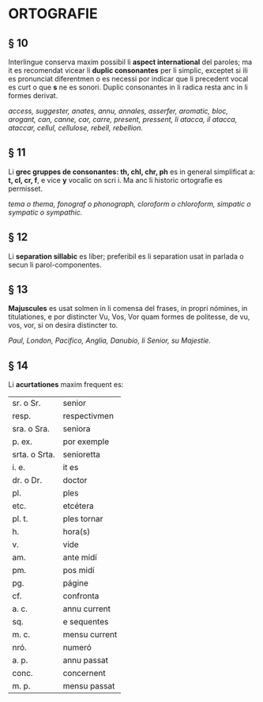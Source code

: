 # ORTOGRAFIE

## § 10

Interlingue conserva maxim possibil li **aspect international** del paroles; ma it es recomendat vicear li **duplic consonantes** per li simplic, exceptet si ili es pronunciat diferentmen o es necessi por indicar que li precedent vocal es curt o que **s** ne es sonori. Duplic consonantes in li radica resta anc in li formes derivat.

_access, suggester, anates, annu, annales, asserfer, aromatic, bloc, arogant, can, canne, car, carre, present, pressent, li atacca, il atacca, ataccar, cellul, cellulose, rebell, rebellion._

## § 11

Li **grec gruppes de consonantes: th, chl, chr, ph** es in general simplificat a: **t, cl, cr, f**, e vice **y** vocalic on scri i. Ma anc li historic ortografie es permisset.

_tema o thema, fonograf o phonograph, cloroform o chloroform, simpatic o sympatic o sympathic._

## § 12

Li **separation sillabic** es líber; preferibil es li separation usat in parlada o secun li parol-componentes.

## § 13

**Majuscules** es usat solmen in li comensa del frases, in propri nómines, in titulationes, e por distincter Vu, Vos, Vor quam formes de politesse, de vu, vos, vor, si on desira distincter to.

_Paul, London, Pacifico, Anglia, Danubio, li Senior, su Majestie._

## § 14

Li **acurtationes** maxim frequent es:

|  |  |
| --- | --- |
| sr. o Sr. | senior |
| resp.  | respectivmen |
| sra. o Sra. | seniora |
| p. ex.  | por exemple |
| srta. o Srta. | senioretta |
| i. e.  | it es |
| dr. o Dr. | doctor |
| pl. | ples |
| etc. | etcétera |
| pl. t. | ples tornar |
| h. | hora(s) |
| v. | vide |
| am.  | ante midí |
| pm. | pos midí |
| pg. | págine |
| cf. | confronta |
| a. c. | annu current |
| sq. | e sequentes |
| m. c. | mensu current |
| nró. | numeró |
| a. p. | annu passat |
| conc.  | concernent |
| m. p. | mensu passat |

